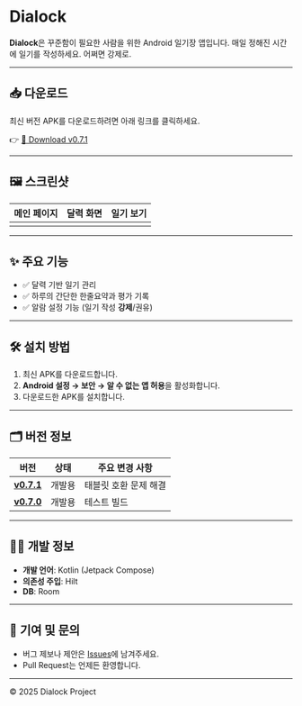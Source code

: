 # Dialock

**Dialock**은 꾸준함이 필요한 사람을 위한 Android 일기장 앱입니다.
매일 정해진 시간에 일기를 작성하세요. 어쩌면 강제로.

---

## 📥 다운로드

최신 버전 APK를 다운로드하려면 아래 링크를 클릭하세요.

👉 [📌 Download v0.7.1](https://github.com/snupinel/Dialock-Android/releases/download/v0.7.1/app-debug.apk)

---

## 🖼️ 스크린샷

| 메인 페이지 | 달력 화면 | 일기 보기 |
|-------------|-----------|----------|
|  | |  |

---

## ✨ 주요 기능

- ✅ 달력 기반 일기 관리  
- ✅ 하루의 간단한 한줄요약과 평가 기록
- ✅ 알람 설정 기능 (일기 작성 **강제**/권유)

---

## 🛠️ 설치 방법

1. 최신 APK를 다운로드합니다.
2. **Android 설정 → 보안 → 알 수 없는 앱 허용**을 활성화합니다.
3. 다운로드한 APK를 설치합니다.

---

## 🗂️ 버전 정보

| 버전 | 상태 | 주요 변경 사항 |
|------|------|---------------|
| [**v0.7.1**](https://github.com/snupinel/Dialock-Android/releases/download/v0.7.1) | 개발용 | 태블릿 호환 문제 해결 |
| [**v0.7.0**](https://github.com/snupinel/Dialock-Android/releases/download/v0.7.0) | 개발용 | 테스트 빌드 |

---

## 🧑‍💻 개발 정보

- **개발 언어**: Kotlin (Jetpack Compose)
- **의존성 주입**: Hilt
- **DB**: Room

---

## 🤝 기여 및 문의

- 버그 제보나 제안은 [Issues](https://github.com/snupinel/Dialock-Android/issues)에 남겨주세요.
- Pull Request는 언제든 환영합니다.

---

© 2025 Dialock Project
